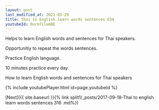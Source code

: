 ```yaml
---
layout: post
last_modified_at: 2021-03-29
title: Thai to English learn words sentences 634 
youtubeId: 0urm7ilumBE
---
```

 
 
Helps to learn English words and sentences for Thai speakers.

Opportunitiy to repeat the words sentences. 

Practice English language. 
 
10 minutes practice every day. 
 
How to learn English words and sentences for Thai speakers 
 
{% include youtubePlayer.html id=page.youtubeId %}
 
 
[Next]({{ site.baseurl }}{% link  split1/_posts/2017-09-18-Thai to english learn words sentences 316 .md%})
 
